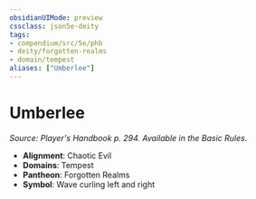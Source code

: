 ```yaml
---
obsidianUIMode: preview
cssclass: json5e-deity
tags:
- compendium/src/5e/phb
- deity/forgotten-realms
- domain/tempest
aliases: ["Umberlee"]
---
```

# Umberlee
*Source: Player's Handbook p. 294. Available in the Basic Rules.* 

- **Alignment**: Chaotic Evil
- **Domains**: Tempest
- **Pantheon**: Forgotten Realms
- **Symbol**: Wave curling left and right